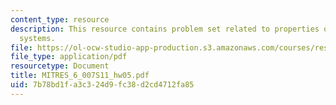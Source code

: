 ```yaml
---
content_type: resource
description: This resource contains problem set related to properties of linear, time-invariant
  systems.
file: https://ol-ocw-studio-app-production.s3.amazonaws.com/courses/res-6-007-signals-and-systems-spring-2011/7b78bd1fa3c324d9fc38d2cd4712fa85_MITRES_6_007S11_hw05.pdf
file_type: application/pdf
resourcetype: Document
title: MITRES_6_007S11_hw05.pdf
uid: 7b78bd1f-a3c3-24d9-fc38-d2cd4712fa85
---
```

